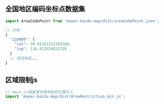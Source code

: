 ## 全国地区编码坐标点数据集

```js
import AreaCodePoint from 'mayer-baidu-map/dist/areaCodePoint.json';

// 示例：
{
  "110000": {
    "lat": 39.91101332265389,
    "lng": 116.413554023728
  }
  // 其他地区。。。
}
```

## 区域限制js

```js
// main.js或者其他使用前的位置引入
import 'mayer-baidu-map/dist/AreaRestriction_min.js';
```
